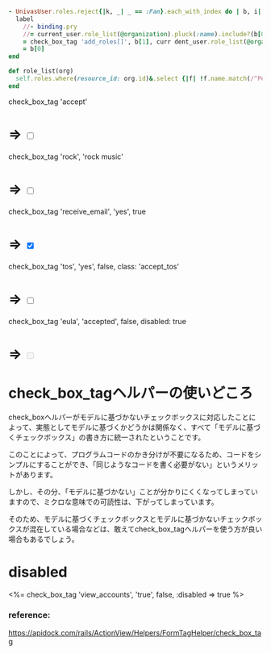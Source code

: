 
```ruby
- UnivasUser.roles.reject{|k, _| _ == :Fan}.each_with_index do | b, i|
  label
    //- binding.pry
    //= current_user.role_list(@organization).pluck(:name).include?(b[0].to_s)
    = check_box_tag 'add_roles[]', b[1], curr dent_user.role_list(@organiza.pluck(:name).include?(b[1].to_s), id: "add_roles_#{i}"
    = b[0]
end
```

```ruby
def role_list(org)
  self.roles.where(resource_id: org.id)&.select {|f| !f.name.match(/^Permit/) }
end
```

check_box_tag 'accept'
# => <input id="accept" name="accept" type="checkbox" value="1" />

check_box_tag 'rock', 'rock music'
# => <input id="rock" name="rock" type="checkbox" value="rock music" />

check_box_tag 'receive_email', 'yes', true
# => <input checked="checked" id="receive_email" name="receive_email" type="checkbox" value="yes" />

check_box_tag 'tos', 'yes', false, class: 'accept_tos'
# => <input class="accept_tos" id="tos" name="tos" type="checkbox" value="yes" />

check_box_tag 'eula', 'accepted', false, disabled: true
# => <input disabled="disabled" id="eula" name="eula" type="checkbox" value="accepted" />


# check_box_tagヘルパーの使いどころ
check_boxヘルパーがモデルに基づかないチェックボックスに対応したことによって、実態としてモデルに基づくかどうかは関係なく、すべて「モデルに基づくチェックボックス」の書き方に統一されたということです。

このことによって、プログラムコードのかき分けが不要になるため、コードをシンプルにすることができ、「同じようなコードを書く必要がない」というメリットがあります。

しかし、その分、「モデルに基づかない」ことが分かりにくくなってしまっていますので、ミクロな意味での可読性は、下がってしまっています。

そのため、モデルに基づくチェックボックスとモデルに基づかないチェックボックスが混在している場合などは、敢えてcheck_box_tagヘルパーを使う方が良い場合もあるでしょう。


# disabled

<%= check_box_tag 'view_accounts', 'true', false, :disabled => true  %>


### reference:

https://apidock.com/rails/ActionView/Helpers/FormTagHelper/check_box_tag
